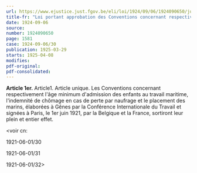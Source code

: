 ```yaml
---
url: https://www.ejustice.just.fgov.be/eli/loi/1924/09/06/1924090650/justel
title-fr: "Loi portant approbation des Conventions concernant respectivement l'âge minimum d'admission des enfants au travail maritime, l'indemnité de chômage en cas de perte par naufrage et le placement des marins, élaborées à Gênes par la Conférence Internationale du Travail et signées à Paris, le 1er juin 1921, par la Belgique et la France."
date: 1924-09-06
source:
number: 1924090650
page: 1581
case: 1924-09-06/30
publication: 1925-03-29
starts: 1925-04-08
modifies:
pdf-original:
pdf-consolidated:
---
```


**Article 1er.** Article1. Article unique. Les Conventions concernant respectivement l'âge minimum d'admission des enfants au travail maritime, l'indemnité de chômage en cas de perte par naufrage et le placement des marins, élaborées à Gênes par la Conférence Internationale du Travail et signées à Paris, le 1er juin 1921, par la Belgique et la France, sortiront leur plein et entier effet.

<voir cn:

1921-06-01/30

1921-06-01/31

1921-06-01/32>
